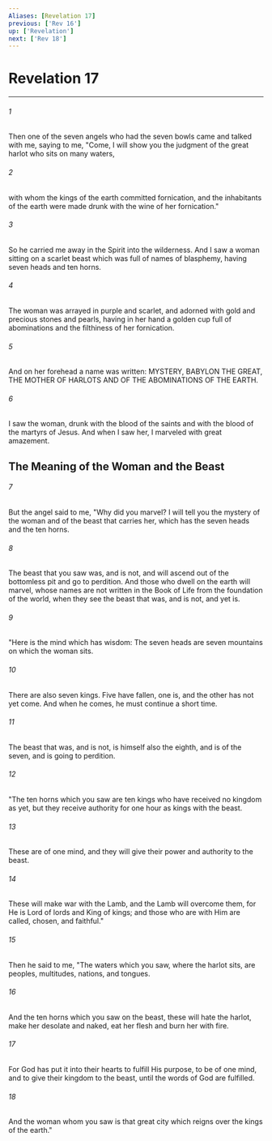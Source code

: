 ```yaml
---
Aliases: [Revelation 17]
previous: ['Rev 16']
up: ['Revelation']
next: ['Rev 18']
---
```

# Revelation 17

***


###### 1 
Then one of the seven angels who had the seven bowls came and talked with me, saying to me, "Come, I will show you the judgment of the great harlot who sits on many waters, 

###### 2 
with whom the kings of the earth committed fornication, and the inhabitants of the earth were made drunk with the wine of her fornication." 

###### 3 
So he carried me away in the Spirit into the wilderness. And I saw a woman sitting on a scarlet beast which was full of names of blasphemy, having seven heads and ten horns. 

###### 4 
The woman was arrayed in purple and scarlet, and adorned with gold and precious stones and pearls, having in her hand a golden cup full of abominations and the filthiness of her fornication. 

###### 5 
And on her forehead a name was written: MYSTERY, BABYLON THE GREAT, THE MOTHER OF HARLOTS AND OF THE ABOMINATIONS OF THE EARTH. 

###### 6 
I saw the woman, drunk with the blood of the saints and with the blood of the martyrs of Jesus. And when I saw her, I marveled with great amazement.

## The Meaning of the Woman and the Beast 

###### 7 
But the angel said to me, "Why did you marvel? I will tell you the mystery of the woman and of the beast that carries her, which has the seven heads and the ten horns. 

###### 8 
The beast that you saw was, and is not, and will ascend out of the bottomless pit and go to perdition. And those who dwell on the earth will marvel, whose names are not written in the Book of Life from the foundation of the world, when they see the beast that was, and is not, and yet is. 

###### 9 
"Here is the mind which has wisdom: The seven heads are seven mountains on which the woman sits. 

###### 10 
There are also seven kings. Five have fallen, one is, and the other has not yet come. And when he comes, he must continue a short time. 

###### 11 
The beast that was, and is not, is himself also the eighth, and is of the seven, and is going to perdition. 

###### 12 
"The ten horns which you saw are ten kings who have received no kingdom as yet, but they receive authority for one hour as kings with the beast. 

###### 13 
These are of one mind, and they will give their power and authority to the beast. 

###### 14 
These will make war with the Lamb, and the Lamb will overcome them, for He is Lord of lords and King of kings; and those who are with Him are called, chosen, and faithful." 

###### 15 
Then he said to me, "The waters which you saw, where the harlot sits, are peoples, multitudes, nations, and tongues. 

###### 16 
And the ten horns which you saw on the beast, these will hate the harlot, make her desolate and naked, eat her flesh and burn her with fire. 

###### 17 
For God has put it into their hearts to fulfill His purpose, to be of one mind, and to give their kingdom to the beast, until the words of God are fulfilled. 

###### 18 
And the woman whom you saw is that great city which reigns over the kings of the earth."
